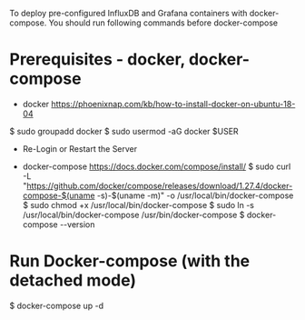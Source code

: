 To deploy pre-configured InfluxDB and Grafana containers with docker-compose.
You should run following commands before docker-compose

# Prerequisites - docker, docker-compose

- docker <https://phoenixnap.com/kb/how-to-install-docker-on-ubuntu-18-04>

$ sudo groupadd docker
$ sudo usermod -aG docker $USER
- Re-Login or Restart the Server

- docker-compose
<https://docs.docker.com/compose/install/>
$ sudo curl -L "https://github.com/docker/compose/releases/download/1.27.4/docker-compose-$(uname -s)-$(uname -m)" -o /usr/local/bin/docker-compose
$ sudo chmod +x /usr/local/bin/docker-compose
$ sudo ln -s /usr/local/bin/docker-compose /usr/bin/docker-compose
$ docker-compose --version

# Run Docker-compose (with the detached mode)

$ docker-compose up -d
